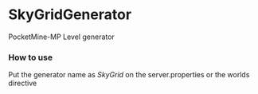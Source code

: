 SkyGridGenerator
================

PocketMine-MP Level generator


### How to use

Put the generator name as *SkyGrid* on the server.properties or the worlds directive
